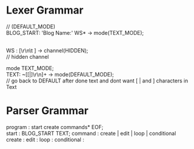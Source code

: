 # Lexer Grammar

// (DEFAULT_MODE) <br>
BLOG_START: 'Blog Name:' WS* -> mode(TEXT_MODE);<br><br>






WS : [\r\n\t ] -> channel(HIDDEN);<br>
// hidden channel <br>

mode TEXT_MODE;<br>
TEXT: ~[[|\]\r\n]+ -> mode(DEFAULT_MODE);<br> 
// go back to DEFAULT after done text and dont want [ | and ] characters in Text



# Parser Grammar
program : start create commands* EOF; <br>
start : BLOG_START TEXT;
command : create | edit | loop | conditional
create : 
edit :
loop :
conditional :
